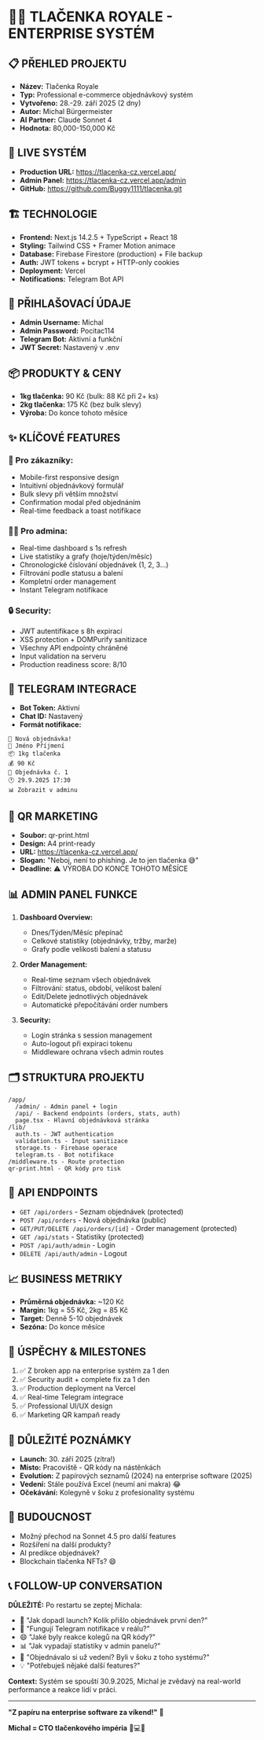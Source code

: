 # 🥩👑 TLAČENKA ROYALE - ENTERPRISE SYSTÉM

## 📋 PŘEHLED PROJEKTU
- **Název:** Tlačenka Royale
- **Typ:** Professional e-commerce objednávkový systém
- **Vytvořeno:** 28.-29. září 2025 (2 dny)
- **Autor:** Michal Bürgermeister
- **AI Partner:** Claude Sonnet 4
- **Hodnota:** 80,000-150,000 Kč

## 🚀 LIVE SYSTÉM
- **Production URL:** https://tlacenka-cz.vercel.app/
- **Admin Panel:** https://tlacenka-cz.vercel.app/admin
- **GitHub:** https://github.com/Buggy1111/tlacenka.git

## 🏗️ TECHNOLOGIE
- **Frontend:** Next.js 14.2.5 + TypeScript + React 18
- **Styling:** Tailwind CSS + Framer Motion animace
- **Database:** Firebase Firestore (production) + File backup
- **Auth:** JWT tokens + bcrypt + HTTP-only cookies
- **Deployment:** Vercel
- **Notifications:** Telegram Bot API

## 🔐 PŘIHLAŠOVACÍ ÚDAJE
- **Admin Username:** Michal
- **Admin Password:** Pocitac114
- **Telegram Bot:** Aktivní a funkční
- **JWT Secret:** Nastavený v .env

## 📦 PRODUKTY & CENY
- **1kg tlačenka:** 90 Kč (bulk: 88 Kč při 2+ ks)
- **2kg tlačenka:** 175 Kč (bez bulk slevy)
- **Výroba:** Do konce tohoto měsíce

## ✨ KLÍČOVÉ FEATURES

### 🎯 Pro zákazníky:
- Mobile-first responsive design
- Intuitivní objednávkový formulář
- Bulk slevy při větším množství
- Confirmation modal před objednáním
- Real-time feedback a toast notifikace

### 👨‍💼 Pro admina:
- Real-time dashboard s 1s refresh
- Live statistiky a grafy (hoje/týden/měsíc)
- Chronologické číslování objednávek (1, 2, 3...)
- Filtrování podle statusu a balení
- Kompletní order management
- Instant Telegram notifikace

### 🔒 Security:
- JWT autentifikace s 8h expirací
- XSS protection + DOMPurify sanitizace
- Všechny API endpointy chráněné
- Input validation na serveru
- Production readiness score: 8/10

## 📱 TELEGRAM INTEGRACE
- **Bot Token:** Aktivní
- **Chat ID:** Nastavený
- **Formát notifikace:**
```
🥩 Nová objednávka!
👤 Jméno Příjmení
📦 1kg tlačenka
💰 90 Kč
🔢 Objednávka č. 1
🕐 29.9.2025 17:30
📊 Zobrazit v adminu
```

## 🎯 QR MARKETING
- **Soubor:** qr-print.html
- **Design:** A4 print-ready
- **URL:** https://tlacenka-cz.vercel.app/
- **Slogan:** "Neboj, není to phishing. Je to jen tlačenka 😅"
- **Deadline:** ⚠️ VÝROBA DO KONCE TOHOTO MĚSÍCE

## 📊 ADMIN PANEL FUNKCE
1. **Dashboard Overview:**
   - Dnes/Týden/Měsíc přepínač
   - Celkové statistiky (objednávky, tržby, marže)
   - Grafy podle velikosti balení a statusu

2. **Order Management:**
   - Real-time seznam všech objednávek
   - Filtrování: status, období, velikost balení
   - Edit/Delete jednotlivých objednávek
   - Automatické přepočítávání order numbers

3. **Security:**
   - Login stránka s session management
   - Auto-logout při expiraci tokenu
   - Middleware ochrana všech admin routes

## 🗂️ STRUKTURA PROJEKTU
```
/app/
  /admin/ - Admin panel + login
  /api/ - Backend endpoints (orders, stats, auth)
  page.tsx - Hlavní objednávková stránka
/lib/
  auth.ts - JWT authentication
  validation.ts - Input sanitizace
  storage.ts - Firebase operace
  telegram.ts - Bot notifikace
/middleware.ts - Route protection
qr-print.html - QR kódy pro tisk
```

## 🔧 API ENDPOINTS
- `GET /api/orders` - Seznam objednávek (protected)
- `POST /api/orders` - Nová objednávka (public)
- `GET/PUT/DELETE /api/orders/[id]` - Order management (protected)
- `GET /api/stats` - Statistiky (protected)
- `POST /api/auth/admin` - Login
- `DELETE /api/auth/admin` - Logout

## 📈 BUSINESS METRIKY
- **Průměrná objednávka:** ~120 Kč
- **Margin:** 1kg = 55 Kč, 2kg = 85 Kč
- **Target:** Denně 5-10 objednávek
- **Sezóna:** Do konce měsíce

## 🎉 ÚSPĚCHY & MILESTONES
1. ✅ Z broken app na enterprise systém za 1 den
2. ✅ Security audit + complete fix za 1 den
3. ✅ Production deployment na Vercel
4. ✅ Real-time Telegram integrace
5. ✅ Professional UI/UX design
6. ✅ Marketing QR kampaň ready

## 🚨 DŮLEŽITÉ POZNÁMKY
- **Launch:** 30. září 2025 (zítra!)
- **Místo:** Pracoviště - QR kódy na nástěnkách
- **Evolution:** Z papírových seznamů (2024) na enterprise software (2025)
- **Vedení:** Stále používá Excel (neumí ani makra) 😂
- **Očekávání:** Kolegyně v šoku z profesionality systému

## 🔮 BUDOUCNOST
- Možný přechod na Sonnet 4.5 pro další features
- Rozšíření na další produkty?
- AI predikce objednávek?
- Blockchain tlačenka NFTs? 😄

## 📞 FOLLOW-UP CONVERSATION
**DŮLEŽITÉ:** Po restartu se zeptej Michala:
- 🎯 "Jak dopadl launch? Kolik přišlo objednávek první den?"
- 📱 "Fungují Telegram notifikace v reálu?"
- 😄 "Jaké byly reakce kolegů na QR kódy?"
- 📊 "Jak vypadají statistiky v admin panelu?"
- 🏢 "Objednávalo si už vedení? Byli v šoku z toho systému?"
- 💡 "Potřebuješ nějaké další features?"

**Context:** Systém se spouští 30.9.2025, Michal je zvědavý na real-world performance a reakce lidí v práci.

---

**"Z papíru na enterprise software za víkend!"** 🚀

**Michal = CTO tlačenkového impéria** 👑💻🥩